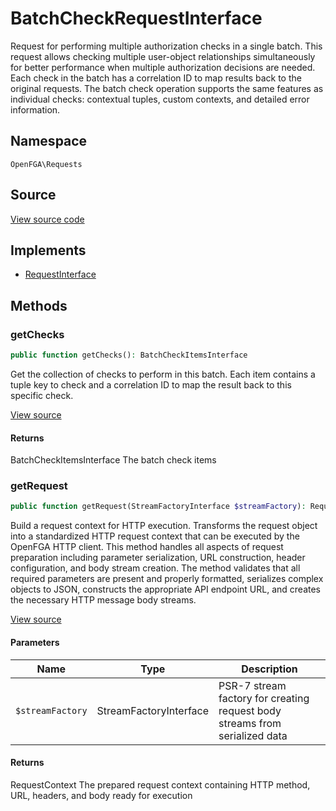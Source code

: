 # BatchCheckRequestInterface

Request for performing multiple authorization checks in a single batch. This request allows checking multiple user-object relationships simultaneously for better performance when multiple authorization decisions are needed. Each check in the batch has a correlation ID to map results back to the original requests. The batch check operation supports the same features as individual checks: contextual tuples, custom contexts, and detailed error information.

## Namespace
`OpenFGA\Requests`

## Source
[View source code](https://github.com/evansims/openfga-php/blob/main/src/Requests/BatchCheckRequestInterface.php)

## Implements
* [RequestInterface](RequestInterface.md)



## Methods
### getChecks


```php
public function getChecks(): BatchCheckItemsInterface
```

Get the collection of checks to perform in this batch. Each item contains a tuple key to check and a correlation ID to map the result back to this specific check.

[View source](https://github.com/evansims/openfga-php/blob/main/src/Requests/BatchCheckRequestInterface.php#L33)


#### Returns
BatchCheckItemsInterface
 The batch check items

### getRequest


```php
public function getRequest(StreamFactoryInterface $streamFactory): RequestContext
```

Build a request context for HTTP execution. Transforms the request object into a standardized HTTP request context that can be executed by the OpenFGA HTTP client. This method handles all aspects of request preparation including parameter serialization, URL construction, header configuration, and body stream creation. The method validates that all required parameters are present and properly formatted, serializes complex objects to JSON, constructs the appropriate API endpoint URL, and creates the necessary HTTP message body streams.

[View source](https://github.com/evansims/openfga-php/blob/main/src/Requests/RequestInterface.php#L57)

#### Parameters
| Name | Type | Description |
|------|------|-------------|
| `$streamFactory` | StreamFactoryInterface | PSR-7 stream factory for creating request body streams from serialized data |

#### Returns
RequestContext
 The prepared request context containing HTTP method, URL, headers, and body ready for execution

